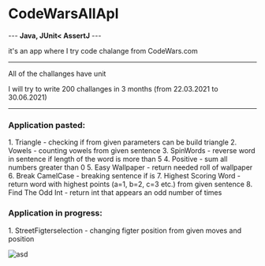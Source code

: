 <h1>CodeWarsAllApl</h1>

--- <b>Java, JUnit< AssertJ</b> ---

it's an app where I try code chalange from CodeWars.com

---
All of the challanges have unit

I will try to write 200 challanges in 3 months (from 22.03.2021 to 30.06.2021)

---
<h3>Application pasted:</h3>
1. Triangle - checking if from given parameters can be build triangle
2. Vowels - counting vowels from given sentence
3. SpinWords - reverse word in sentence if length of the word is more than 5
4. Positive - sum all numbers greater than 0
5. Easy Wallpaper - return needed roll of wallpaper
6. Break CamelCase - breaking sentence if is 
7. Highest Scoring Word - return word with highest points (a=1, b=2, c=3 etc.) from given sentence
8. Find The Odd Int - return int that appears an odd number of times

<h3>Application in progress:</h3>
1. StreetFigterselection - changing figter position from given moves and position

![asd](https://images.duckduckgo.com/iu/?u=http%3A%2F%2Fwww.fightersgeneration.com%2Fnp5%2Fgm%2Fsf2ce-s2.jpg&f=1)
